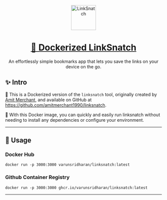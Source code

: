 <a href="https://linksnatch.pages.dev">
  <div align="center">
    <img alt="LinkSnatch" src="https://raw.githubusercontent.com/amitmerchant1990/linksnatch/main/public/icon.svg" width="80" />
  </div>
  <h1 align="center">🐳 Dockerized LinkSnatch</h1>
</a>

<p align="center">
  An effortlessly simple bookmarks app that lets you save the links on your device on the go.
</p>

## ✨ Intro

🐳 This is a Dockerized version of the `linksnatch` tool, originally created by [Amit Merchant](https://github.com/amitmerchant1990/), and available on GitHub at https://github.com/amitmerchant1990/linksnatch.

🚀 With this Docker image, you can quickly and easily run linksnatch without needing to install any dependencies or configure your environment.

---

## 🚀 Usage

### Docker Hub
```
docker run -p 3000:3000 varunsridharan/linksnatch:latest
```


### Github Container Registry
```
docker run -p 3000:3000 ghcr.io/varunsridharan/linksnatch:latest
```

---
<!-- START common-footer.mustache -->


<!-- END common-footer.mustache -->
